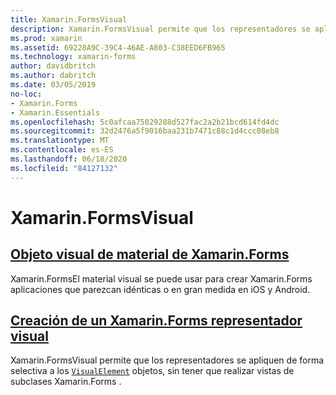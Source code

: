 ```yaml
---
title: Xamarin.FormsVisual
description: Xamarin.FormsVisual permite que los representadores se apliquen de forma selectiva a los objetos VisualElement, sin tener que realizar vistas de subclases Xamarin.Forms .
ms.prod: xamarin
ms.assetid: 69228A9C-39C4-46AE-A803-C38EED6FB965
ms.technology: xamarin-forms
author: davidbritch
ms.author: dabritch
ms.date: 03/05/2019
no-loc:
- Xamarin.Forms
- Xamarin.Essentials
ms.openlocfilehash: 5c0afcaa75029288d527fac2a2b21bcd614fd4dc
ms.sourcegitcommit: 32d2476a5f9016baa231b7471c88c1d4ccc08eb8
ms.translationtype: MT
ms.contentlocale: es-ES
ms.lasthandoff: 06/18/2020
ms.locfileid: "84127132"
---
```

# <a name="xamarinforms-visual"></a>Xamarin.FormsVisual

## <a name="xamarinforms-material-visualmaterial-visualmd"></a>[Objeto visual de material de Xamarin.Forms](material-visual.md)

Xamarin.FormsEl material visual se puede usar para crear Xamarin.Forms aplicaciones que parezcan idénticas o en gran medida en iOS y Android.

## <a name="create-a-xamarinforms-visual-renderercreatemd"></a>[Creación de un Xamarin.Forms representador visual](create.md)

Xamarin.FormsVisual permite que los representadores se apliquen de forma selectiva a los [`VisualElement`](xref:Xamarin.Forms.VisualElement) objetos, sin tener que realizar vistas de subclases Xamarin.Forms .
